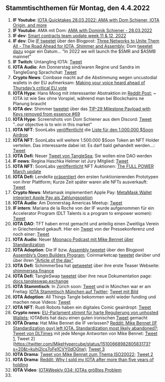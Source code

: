 ## Stammtischthemen für Montag, den 4.4.2022

1. **IF Youtube**: [IOTA Quicktakes 28.03.2022: AMA with Dom Schiener, IOTA Origin, and more](https://www.youtube.com/watch?v=W4WLp3ZaCYk)
2. **IF Youtube**: AMA mit Dom: [AMA with Dominik Schiener - 28.03.2022](https://www.youtube.com/watch?v=yuiCrwDFV7Q&t=1s)
3. **IF dev**: [Smart contracts team update week 11 & 12, 2022](https://github.com/iotaledger/engineering-updates/discussions/22)
4. **IF dev**: Die [IF tweetet](https://twitter.com/iota/status/1508791118787457024?s=20&t=EEVHy4CdUs4cHgj0vmVLxw) über den Blogpost: [Three Networks to Unite Them All - The Road Ahead for IOTA, Shimmer and Assembly](https://blog.iota.org/three-networks-to-unite-them-all/); Dom [tweetet dazu](https://twitter.com/DomSchiener/status/1508821143729364999?s=20&t=EEVHy4CdUs4cHgj0vmVLxw) sogar ein Datum... "In 2022 we will launch the $SMR and $ASMB mainnet"
5. **IF Twitch**: Untangling IOTA: [Tweet](https://twitter.com/iota/status/1508806306932609026?s=20&t=qsp9RdR0sYxPskJepllkjA)
6. **IOTA Audio**: Am Donnerstag sind/waren Regine und Sandra im TangleGang Sprachchat: [Tweet](https://twitter.com/GangTangleTalk/status/1508804967477530626?s=20&t=dQ7DdOMqTa1hmtrnq-JQDQ)
7. **Crypto News**: Coinbase macht auf die Abstimmung wegen uncustodial wallets in der EU aufmerksam: [Making your voice heard ahead of Thursday’s critical EU vote](https://blog.coinbase.com/making-your-voice-heard-ahead-of-thursdays-critical-eu-vote-f03730e83e5c)
8. **IOTA Hype**: Hans Moog mit interessanter Abstraktion im [Reddit Post](https://www.reddit.com/r/Iota/comments/tpva7f/hans_moog_on_dlts_and_a_shared_perception_of_time/i2fp4iz/?utm_medium=android_app&utm_source=share&context=3); 
 ~ IOTA ist wie Sex ohne Vorspiel, während man bei Blockchains ne Planung braucht
9. **IOTA dev**: Shimmer [tweetet](https://twitter.com/shimmernet/status/1508828873462587395?s=20&t=EEVHy4CdUs4cHgj0vmVLxw) über das [TIP-29 Milestone Payload with Keys removed from essence #69](https://github.com/iotaledger/tips/pull/69)
10. **IOTA Hype**: Screenshots von Dom Schiener aus dem Discord: [Tweet](https://twitter.com/Vrom14286662/status/1508995744753229828?s=20&t=LKfm10fEy0ZrKKcaDfEUQA) "..our objective is to win in this market"
11. **IOTA NFT**: SoonLabs [veröffentlicht](https://twitter.com/soon_labs/status/1508925275362324483?s=20&t=LKfm10fEy0ZrKKcaDfEUQA) die [Liste für den 1.000.000 $Soon Airdrop](https://t.co/nfuZAujLaN)
12. **IOTA NFT**: SoonLabs will weitere 1.500.000 $Soon Token an NFT Holder verteilen. Das interessante dabei ist: Es darf bald gehandelt werden...: [Tweet](https://twitter.com/soon_labs/status/1508929744351363073?s=20&t=LKfm10fEy0ZrKKcaDfEUQA)
13. **IOTA Defi**: Neuer [Tweet von TangleSea](https://twitter.com/TangleSeaDEX/status/1509104048221429762?s=20&t=kc_uj2novAiypzu_58J9ZQ); Sie wollen eine DAO werden
14. **IF news**: Regina Haschka Helmer ist Jury Mitglied: [Tweet](https://twitter.com/iota/status/1509080587755298819?s=20&t=emK5imyOTGo3qwzZVL6k7Q)
15. **IOTA NFT**: SoonLabs [veröffentlicht](https://twitter.com/soon_labs/status/1509169071597662210?s=20&t=hvjUt8uNvQmDFRWKQ4TMxw) NFT Auktionen: [The FULL POWER March update](https://soonlabs.medium.com/the-full-power-march-update-93593f433cf1)
16. **IOTA Defi**: LendeXe [präsentiert](https://twitter.com/LendeXeFinance/status/1509184067371155463?s=20&t=hvjUt8uNvQmDFRWKQ4TMxw) den ersten funktionierenden Prototypen von ihrer Plattform; Kurze Zeit später waren alle NFTs ausverkauft: [Tweet](https://twitter.com/LendeXeFinance/status/1509429970036301825?s=20&t=Hr5Gt6dpHAdipoctUQ9bEg)
17. **Crypto News**: Metamask implementiert Apple Pay: [MetaMask Wallet integriert Apple Pay als Zahlungsoption](https://www.btc-echo.de/schlagzeilen/krypto-auf-dem-iphone-metamask-wallet-integriert-apple-pay-138009/)
18. **IOTA Audio**: Am Donnerstag Americas Meetup: [Tweet](https://twitter.com/gregmart/status/1508893741146570752?s=20&t=ZElkoqe6P2SmgpttLK-ABA)
19. **IF intern**: Mariana de la Roche von der IF wurde aufgenommen für ein Accelerator Program (DLT Talents is a program to empower women): [Tweet](https://twitter.com/Marydlrw/status/1509128330993352706?s=20&t=ZElkoqe6P2SmgpttLK-ABA)
20. **IOTA DAO**: TFT haben ernst gemacht und anteilig einen Zweitliga Verein in Griechenland gekauft. Hier ein [Tweet](https://twitter.com/TheFansTogether/status/1509178110817755136?s=20&t=nVpnwFj81lXbyBeAY3igPA) von der Pressekonferenz und noch einer: [Tweet](https://twitter.com/TheFansTogether/status/1509488290126307330?s=20&t=Hr5Gt6dpHAdipoctUQ9bEg)
21. **IOTA Audio**: Neuer [Moonaco Podcast mit Mike Bennet über Standardization](https://open.spotify.com/episode/4dxEpevsxTRFqUBz2sve6N)
22. **IOTA Adoption**: Die IF bzw. [Assembly tweetet](https://twitter.com/assembly_net/status/1509516039809376260?s=20&t=Hr5Gt6dpHAdipoctUQ9bEg) über den Blogpost [Assembly’s Open Builders Program](https://blog.assembly.sc/introducing-touchpoint/); Coinmarketcap [tweetet](https://twitter.com/CoinMarketCap/status/1509693494532608033?s=20&t=Hr5Gt6dpHAdipoctUQ9bEg) darüber und über ihren ["Article of the day"](https://coinmarketcap.com/alexandria/signals/25592) 
23. **IOTA Defi**: SchimmerSea hat [getweetet](https://twitter.com/ShimmerSeaDEX/status/1509425264740093962?s=20&t=Hr5Gt6dpHAdipoctUQ9bEg) über ihre erste Teaser Webseite: [shimmersea.finance](https://shimmersea.finance/)
24. **IOTA Defi**: TangleSwap [tweetet](https://twitter.com/TangleSwapE/status/1509612917574242305) über ihre neue Dokumentation page: [docs.tangleswap.exchange](https://docs.tangleswap.exchange/)
25. **IOTA Stammtisch**: In Zürich soon: [Tweet](https://twitter.com/IotaZurich/status/1509466649660997635) und in München war er am Freitag: [IOTA Stammtisch München auf Twitter](https://twitter.com/IotaMunchen); [Tweet mit Bild](https://twitter.com/IotaMunchen/status/1510230751052185608?s=20&t=XXJUE5c9-DVdpFx0D3Snyw)
26. **IOTA Adoption**: All Things Tangle bekommen wohl wieder funding und machen neue Videos: [Tweet](https://twitter.com/allthingstangle/status/1509681626501976070?s=20&t=Hr5Gt6dpHAdipoctUQ9bEg)
27. **IOTA NFT**: Rusti Robots haben ein digitales Comic geairdropt: [Tweet](https://twitter.com/RustyRobotCC/status/1509588699683729419?s=20&t=Hr5Gt6dpHAdipoctUQ9bEg)
28. **Crypto news**: [EU-Parlament stimmt für harte Regulierung von unhosted Wallets](https://www.btc-echo.de/news/defi-todesstoss-eu-parlament-regulierung-unhosted-wallets-138148/); IOTABots hat dazu einen guten ironischen [Tweet](https://twitter.com/iotabots/status/1510179854343356421?s=20&t=XXJUE5c9-DVdpFx0D3Snyw) gemacht
29. **IOTA Drama**: Hat Mike Bennet die IF verlassen? [Reddit: Mike Bennet (IF Standardization guy) left IOTA. Standardization most likely abandoned?](https://www.reddit.com/r/Iota/comments/tu1rrp/mike_bennet_if_standardization_guy_left_iota/?utm_source=ifttt); [Tweet von DLTimes](https://twitter.com/TheDLTimes/status/1510178062557761536?s=20&t=kuhj2lcs7oFe1CVY0dOGtw) mit jede Menge Antworten von Mike Bennet: [Tweet 1](https://twitter.com/MikeHypercube/status/1510294702469398535?s=20&t=kuhj2lcs7oFe1CVY0dOGtw), Tweet 2](https://twitter.com/MikeHypercube/status/1510066898280583173?s=20&t=kuhj2lcs7oFe1CVY0dOGtw); [Tweet 3](https://twitter.com/MikeHypercube/status/1510300456274305032?s=20&t=kuhj2lcs7oFe1CVY0dOGtw)
30. **IOTA Drama**: [Tweet von Mike Bennet zum Thema ISO20022](https://twitter.com/MikeHypercube/status/1508831022477103110?s=20&t=kuhj2lcs7oFe1CVY0dOGtw); [Tweet 2](https://twitter.com/MikeHypercube/status/1510067163222192133?s=20&t=kuhj2lcs7oFe1CVY0dOGtw)
31. **IOTA Drama**: [Reddit: Why I sold my IOTA after more than five years of holding](https://www.reddit.com/r/IOTAmarkets/comments/tufi3a/why_i_sold_my_iota_after_more_than_five_years_of/?utm_source=share&utm_medium=ios_app&utm_name=iossmf)
32. **IOTA Video**: [IOTAWeekly 034: IOTAs größtes Problem](https://www.youtube.com/watch?v=-dduDpzsBiE)
33. 
